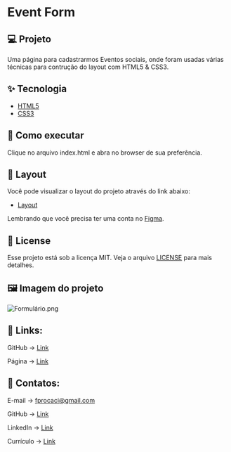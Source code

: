 # Event Form

## 💻 Projeto

Uma página para cadastrarmos Eventos sociais, onde foram usadas várias técnicas para contrução do layout com HTML5 & CSS3.

## ✨ Tecnologia

- [HTML5](https://www.typescriptlang.org/)
- [CSS3](https://www.w3.org/)

## 🚀 Como executar

Clique no arquivo index.html e abra no browser de sua preferência.

## 🔖 Layout

Você pode visualizar o layout do projeto através do link abaixo:

- [Layout](https://www.figma.com/community/file/1183851486714665394)

Lembrando que você precisa ter uma conta no [Figma](http://figma.com/).

## 📝 License

Esse projeto está sob a licença MIT. Veja o arquivo [LICENSE](LICENSE) para mais detalhes.

## **🖼️** Imagem do projeto

![Formulário.png](Event%20Form%202e93abd0fc0e4eb7b73d56230dac2cb3/Formulrio.png)

## **🔗** Links:

GitHub → [Link](https://github.com/fprocaci/eventForm)

Página → [Link](https://event-form-fps.vercel.app/)

## **📇** Contatos:

E-mail → fprocaci@gmail.com

GitHub → [Link](https://github.com/fprocaci)

LinkedIn → [Link](https://linkedin.com/in/fabricio-procaci-74a010152)

Currículo → [Link](https://fprocaci.github.io/)

